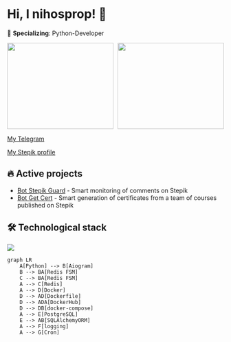 # Hi, I nihosprop! 👋

🚀 **Specializing**: Python-Developer

[//]: # (<div style="display:flex; justify-content:center;">)
[//]: # (  <img height="200" src="https://github-readme-stats.vercel.app/api?username=nihosprop&theme=github_dark&show_icons=true" />)
[//]: # (  <img height="200" src="https://github-readme-stats.vercel.app/api/top-langs?username=nihosprop&layout=compact&langs_count=8&theme=github_dark" />)
[//]: # (</div>)

<div style="display:grid; grid-template-columns: 1fr 1fr; gap: 10px; width: 100%;">
  <img height="200" style="width: 100%;" src="https://github-readme-stats.vercel.app/api?username=nihosprop&theme=github_dark&show_icons=true" />
  <img height="200" style="width: 100%;" src="https://github-readme-stats.vercel.app/api/top-langs?username=nihosprop&layout=compact&langs_count=8&theme=github_dark" />
</div>

[//]: # (![Anurag's GitHub stats]&#40;https://github-readme-stats.vercel.app/api?username=nihosprop&theme=github_dark&show_icons=true&#41;)

[My Telegram](https://t.me/Shinobiwin)

[My Stepik profile](https://stepik.org/users/632745189/profile)



## 🔥 Active projects
- [Bot Stepik Guard](https://github.com/nihosprop/bot_stepik_guard.git) - 
  Smart monitoring of comments on Stepik
- [Bot Get Cert](https://github.com/nihosprop/bot_get_cert.git) - Smart 
  generation of certificates from a team of courses published on Stepik

## 🛠️ Technological stack
<p align="left">
  <a href="https://github.com/nihosprop"><img src="https://skillicons.dev/icons?i=python,linux,github,docker,git,redis,postgres,pycharm,bots"></a>
</p>

```mermaid
graph LR
    A[Python] --> B[Aiogram]
    B --> BA[Redis FSM]
    C --> BA[Redis FSM]
    A --> C[Redis]
    A --> D[Docker]
    D --> AD[Dockerfile]
    D --> ADA[DockerHub]
    D --> DB[docker-compose]
    A --> E[PostgreSQL]
    E --> AB[SQLAlchemyORM]
    A --> F[logging]
    A --> G[Cron]
